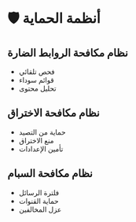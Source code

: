 # 🛡️ أنظمة الحماية

## نظام مكافحة الروابط الضارة
- فحص تلقائي
- قوائم سوداء
- تحليل محتوى

## نظام مكافحة الاختراق
- حماية من التصيد
- منع الاختراق
- تأمين الإعدادات

## نظام مكافحة السبام
- فلترة الرسائل
- حماية القنوات
- عزل المخالفين